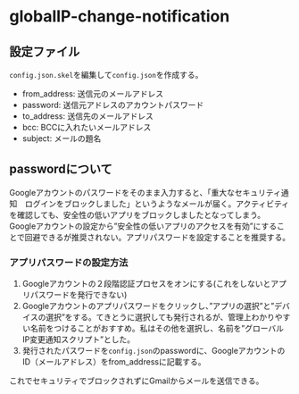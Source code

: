 # globalIP-change-notification
## 設定ファイル
`config.json.skel`を編集して`config.json`を作成する。
- from_address: 送信元のメールアドレス
- password: 送信元アドレスのアカウントパスワード
- to_address: 送信先のメールアドレス
- bcc: BCCに入れたいメールアドレス
- subject: メールの題名

## passwordについて
Googleアカウントのパスワードをそのまま入力すると、「重大なセキュリティ通知　ログインをブロックしました」というようなメールが届く。アクティビティを確認しても、安全性の低いアプリをブロックしましたとなってしまう。Googleアカウントの設定から”安全性の低いアプリのアクセスを有効”にすることで回避できるが推奨されない。アプリパスワードを設定することを推奨する。

### アプリパスワードの設定方法
1. Googleアカウントの２段階認証プロセスをオンにする(これをしないとアプリパスワードを発行できない)
2. Googleアカウントのアプリパスワードをクリックし、”アプリの選択”と”デバイスの選択”をする。てきとうに選択しても発行されるが、管理上わかりやすい名前をつけることがおすすめ。私はその他を選択し、名前を”グローバルIP変更通知スクリプト”とした。
3. 発行されたパスワードを`config.json`のpasswordに、GoogleアカウントのID（メールアドレス）をfrom_addressに記載する。

これでセキュリティでブロックされずにGmailからメールを送信できる。
